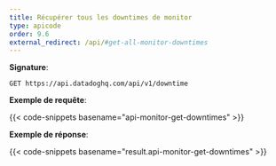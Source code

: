 ```yaml
---
title: Récupérer tous les downtimes de monitor
type: apicode
order: 9.6
external_redirect: /api/#get-all-monitor-downtimes
---
```


**Signature**:

`GET https://api.datadoghq.com/api/v1/downtime`

**Exemple de requête**:

{{< code-snippets basename="api-monitor-get-downtimes" >}}

**Exemple de réponse**:

{{< code-snippets basename="result.api-monitor-get-downtimes" >}}

